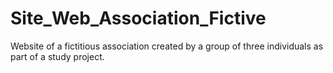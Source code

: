 # Site_Web_Association_Fictive
Website of a fictitious association created by a group of three individuals as part of a study project.
